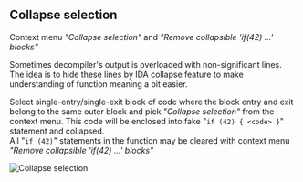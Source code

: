 ## Collapse selection
Context menu *"Collapse selection"* and *"Remove collapsible 'if(42) ...' blocks"*

Sometimes decompiler's output is overloaded with non-significant lines. The idea is to hide these lines by IDA collapse feature to make understanding of function meaning a bit easier.

Select single-entry/single-exit block of code where the block entry and exit belong to the same outer block and pick *"Collapse selection"* from the context menu. This code will be enclosed into fake "`if (42) { <code> }`" statement and collapsed.  
All "`if (42)`" statements in the function may be cleared with context menu *"Remove collapsible 'if(42) ...' blocks"*

![Collapse selection](collapse.gif)
